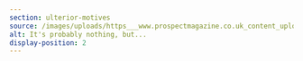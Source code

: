 ```yaml
---
section: ulterior-motives
source: /images/uploads/https___www.prospectmagazine.co.uk_content_uploads_2017_05_nothingbut.webp
alt: It's probably nothing, but...
display-position: 2
---
```

